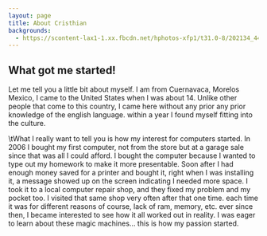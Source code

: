 ```yaml
---
layout: page
title: About Cristhian
backgrounds:
  - https://scontent-lax1-1.xx.fbcdn.net/hphotos-xfp1/t31.0-8/202134_4474313387024_606567173_o.jpg
---
```


## What got me started!
Let me tell you a little bit about myself. I am from Cuernavaca, Morelos Mexico, I came to the United States
when I was about 14. Unlike other people that come to this country, I came here without any prior any prior
knowledge of the english language. within a year I found myself fitting into the culture.

\tWhat I really want to tell you is how my interest for computers started. In 2006 I bought my first computer, not
from the store but at a garage sale since that was all I could afford. I bought the computer because I wanted to
type out my homework to make it more presentable. Soon after I had enough money saved for a printer and bought it,
right when I was installing it, a message showed up on the screen indicating I needed more space. I took it to a
local computer repair shop, and they fixed my problem and my pocket too. I visited that same shop very often after
that one time. each time it was for different reasons of course, lack of ram, memory, etc. ever since then, I became interested to see how it all worked out in reality. I was eager to learn about these magic machines... this is how
my passion started.
